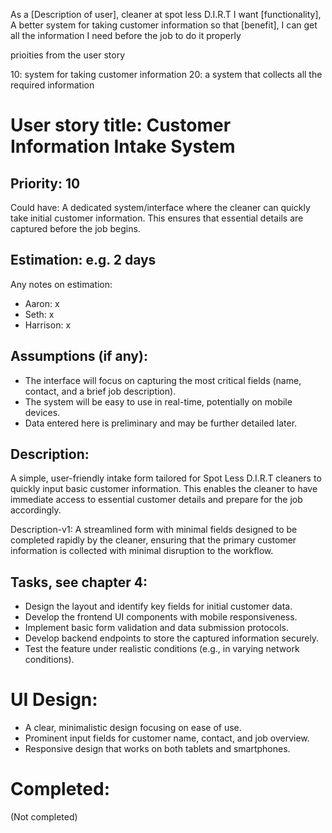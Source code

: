 As a [Description of user], cleaner at spot less D.I.R.T
I want [functionality], A better system for taking customer information
so that [benefit], I can get all the information I need before the job to do it properly

prioities from the user story

10: system for taking customer information
20: a system that collects all the required information

# User story title: Customer Information Intake System

## Priority: 10
Could have:
A dedicated system/interface where the cleaner can quickly take initial customer information. This ensures that essential details are captured before the job begins.

## Estimation: e.g. 2 days
Any notes on estimation:
* Aaron: x
* Seth: x
* Harrison: x

## Assumptions (if any):
- The interface will focus on capturing the most critical fields (name, contact, and a brief job description).
- The system will be easy to use in real-time, potentially on mobile devices.
- Data entered here is preliminary and may be further detailed later.

## Description:
A simple, user-friendly intake form tailored for Spot Less D.I.R.T cleaners to quickly input basic customer information. This enables the cleaner to have immediate access to essential customer details and prepare for the job accordingly.

Description-v1:
A streamlined form with minimal fields designed to be completed rapidly by the cleaner, ensuring that the primary customer information is collected with minimal disruption to the workflow.

## Tasks, see chapter 4:
- Design the layout and identify key fields for initial customer data.
- Develop the frontend UI components with mobile responsiveness.
- Implement basic form validation and data submission protocols.
- Develop backend endpoints to store the captured information securely.
- Test the feature under realistic conditions (e.g., in varying network conditions).

# UI Design:
- A clear, minimalistic design focusing on ease of use.
- Prominent input fields for customer name, contact, and job overview.
- Responsive design that works on both tablets and smartphones.

# Completed:
(Not completed)
